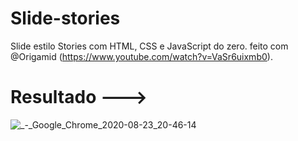 # Slide-stories
Slide estilo Stories com HTML, CSS e JavaScript do zero.
feito com @Origamid (https://www.youtube.com/watch?v=VaSr6uixmb0).
# Resultado --->
![_-_Google_Chrome_2020-08-23_20-46-14](https://user-images.githubusercontent.com/61056048/90992028-86025e00-e583-11ea-8c15-26539b3f940e.gif)


